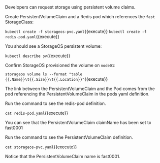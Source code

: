 Developers can request storage using persistent volume claims.

Create PersistentVolumeClaim and a Redis pod which references the `fast` StorageClass:

`kubectl create -f storageos-pvc.yaml`{{execute}}
`kubectl create -f redis-pod.yaml`{{execute}}

You should see a StorageOS persistent volume:

`kubectl describe pv`{{execute}}

Confirm StorageOS provisioned the volume on `node01`:

`storageos volume ls --format "table {{.Name}}\t{{.Size}}\t{{.Location}}"`{{execute}}

The link between the PersistentVolumeClaim and the Pod comes from the pod
referencing the PersistentVolumeClaim in the pods yaml definition.

Run the command to see the redis-pod definition. 

`cat redis-pod.yaml`{{execute}}

You can see that the PersistentVolumeClaim claimName has been set to fast0001

Run the command to see the PersistentVolumeClaim definition. 

`cat storageos-pvc.yaml`{{execute}}

Notice that the PersistentVolumeClaim name is fast0001.


